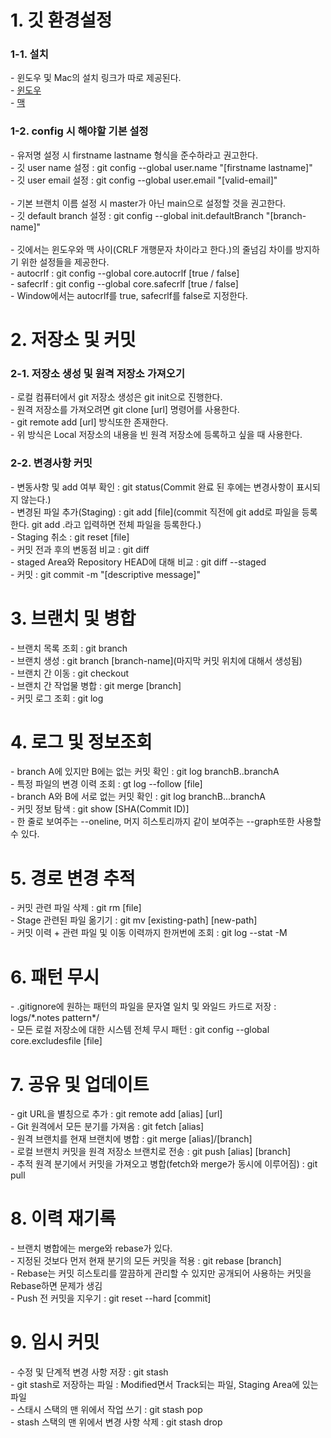 <h1>1. 깃 환경설정</h1>
<h3>1-1. 설치</h3>
- 윈도우 및 Mac의 설치 링크가 따로 제공된다.<br>
- <a href="https://windows.github.com">윈도우</a><br>
- <a href="https://mac.github.com">맥</a><br>

<h3>1-2. config 시 해야할 기본 설정</h3>
- 유저명 설정 시 firstname lastname 형식을 준수하라고 권고한다.<br>
- 깃 user name 설정 : git config --global user.name "[firstname lastname]"<br>
- 깃 user email 설정 : git config --global user.email "[valid-email]"<br><br>
- 기본 브랜치 이름 설정 시 master가 아닌 main으로 설정할 것을 권고한다.<br>
- 깃 default branch 설정 : git config --global init.defaultBranch "[branch-name]"<br><br>
- 깃에서는 윈도우와 맥 사이(CRLF 개행문자 차이라고 한다.)의 줄넘김 차이를 방지하기 위한 설정들을 제공한다.<br>
- autocrlf : git config --global core.autocrlf [true / false]<br>
- safecrlf : git config --global core.safecrlf [true / false]<br>
- Window에서는 autocrlf를 true, safecrlf를 false로 지정한다.

<h1>2. 저장소 및 커밋</h1>
<h3>2-1. 저장소 생성 및 원격 저장소 가져오기</h3>
- 로컬 컴퓨터에서 git 저장소 생성은 git init으로 진행한다.<br>
- 원격 저장소를 가져오려면 git clone [url] 명령어를 사용한다.<br>
- git remote add [url] 방식또한 존재한다.<br>
- 위 방식은 Local 저장소의 내용을 빈 원격 저장소에 등록하고 싶을 때 사용한다.<br>

<h3>2-2. 변경사항 커밋</h3>
- 변동사항 및 add 여부 확인 : git status(Commit 완료 된 후에는 변경사항이 표시되지 않는다.)<br>
- 변경된 파일 추가(Staging) : git add [file](commit 직전에 git add로 파일을 등록한다. git add .라고 입력하면 전체 파일을 등록한다.)<br>
- Staging 취소 : git reset [file]<br>
- 커밋 전과 후의 변동점 비교 : git diff<br>
- staged Area와 Repository HEAD에 대해 비교 : git diff --staged<br>
- 커밋 : git commit -m "[descriptive message]"<br>

<h1>3. 브랜치 및 병합</h1>
- 브랜치 목록 조회 : git branch<br>
- 브랜치 생성 : git branch [branch-name](마지막 커밋 위치에 대해서 생성됨)<br>
- 브랜치 간 이동 : git checkout<br>
- 브랜치 간 작업물 병합 : git merge [branch]<br>
- 커밋 로그 조회 : git log<br>

<h1>4. 로그 및 정보조회</h1>
- branch A에 있지만 B에는 없는 커밋 확인 : git log branchB..branchA<br>
- 특정 파일의 변경 이력 조회 : gt log --follow [file]<br>
- branch A와 B에 서로 없는 커밋 확인 : git log branchB...branchA<br>
- 커밋 정보 탐색 : git show [SHA(Commit ID)]<br>
- 한 줄로 보여주는 --oneline, 머지 히스토리까지 같이 보여주는 --graph또한 사용할 수 있다.<br>

<h1>5. 경로 변경 추적</h1>
- 커밋 관련 파일 삭제 : git rm [file]<br>
- Stage 관련된 파일 옮기기 : git mv [existing-path] [new-path]<br>
- 커밋 이력 + 관련 파일 및 이동 이력까지 한꺼번에 조회 : git log --stat -M<br>

<h1>6. 패턴 무시</h1>
- .gitignore에 원하는 패턴의 파일을 문자열 일치 및 와일드 카드로 저장 : logs/*.notes pattern*/<br>
- 모든 로컬 저장소에 대한 시스템 전체 무시 패턴 : git config --global core.excludesfile [file]<br>

<h1>7. 공유 및 업데이트</h1>
- git URL을 별칭으로 추가 : git remote add [alias] [url]<br>
- Git 원격에서 모든 분기를 가져옴 : git fetch [alias]<br>
- 원격 브랜치를 현재 브랜치에 병합 : git merge [alias]/[branch]<br>
- 로컬 브랜치 커밋을 원격 저장소 브랜치로 전송 : git push [alias] [branch]<br>
- 추적 원격 분기에서 커밋을 가져오고 병합(fetch와 merge가 동시에 이루어짐) : git pull<br>

<h1>8. 이력 재기록</h1>
- 브랜치 병합에는 merge와 rebase가 있다.<br>
- 지정된 것보다 먼저 현재 분기의 모든 커밋을 적용 : git rebase [branch]<br>
- Rebase는 커밋 히스토리를 깔끔하게 관리할 수 있지만 공개되어 사용하는 커밋을 Rebase하면 문제가 생김<br>
- Push 전 커밋을 지우기 : git reset --hard [commit]<br>

<h1>9. 임시 커밋</h1>
- 수정 및 단계적 변경 사항 저장 : git stash<br>
- git stash로 저장하는 파일 : Modified면서 Track되는 파일, Staging Area에 있는 파일<br>
- 스태시 스택의 맨 위에서 작업 쓰기 : git stash pop<br>
- stash 스택의 맨 위에서 변경 사항 삭제 : git stash drop<br>
